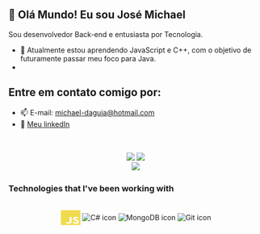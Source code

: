 ## 👋 Olá Mundo! Eu sou José Michael
Sou desenvolvedor Back-end e entusiasta por Tecnologia.

- 🌱 Atualmente estou aprendendo JavaScript e C++, com o objetivo de futuramente passar meu foco para Java.
-
## Entre em contato comigo por:

- 📫 E-mail: <a href="mailto:michael-daguia@hotmail.com"> michael-daguia@hotmail.com </a>
- 💭 <a href="https://www.linkedin.com/in/josmichael/">Meu linkedIn</a>


</br>
</br>
<div align="center">
  <img src="https://github-readme-stats.vercel.app/api?username=maicongtbr&show_icons=true&theme=radical&include_all_commits=true&count_private=true"/>
  <img height=195px src="https://github-readme-stats.vercel.app/api/top-langs/?username=maicongtbr&layout=compact&langs_count=7&theme=radical"/>
</div>
<div align='center'>
    <img src="http://github-readme-streak-stats.herokuapp.com?user=maicongtbr&theme=radical&date_format=M%20j%5B%2C%20Y%5D">
</div>    



### Technologies that I've been working with
 <div align="center">
     <div style="display: inline_block margin-left:auto margin-rigth:auto"><br> 
       <img align="center" alt="JavaScript icon" height="30" width="40" src="https://raw.githubusercontent.com/devicons/devicon/master/icons/javascript/javascript-plain.svg">   
       <img align="center" alt="C# icon" height="30" width="40" src="https://upload.wikimedia.org/wikipedia/commons/4/4f/Csharp_Logo.png">
       <img align="center" alt="MongoDB icon" height="30" width="40" src="https://cdn.iconscout.com/icon/free/png-256/mongodb-3629020-3030245.png">
       <img align="center" alt="Git icon" height="30" width="40" src="https://cdn.jsdelivr.net/gh/devicons/devicon/icons/git/git-original.svg">
</div>
